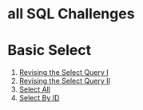 # all SQL Challenges

# Basic Select
1. [Revising the Select Query I ](Basic_Select/Revising%20the%20Select%20Query%20I.md)
2. [Revising the Select Query II](Basic_Select/Revising%20the%20Select%20Query%20II.md)
3. [Select All](Basic_Select/Select%20All.md)
4. [Select By ID](Basic_Select/Select%20By%20ID.md)